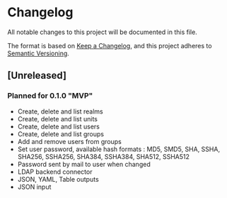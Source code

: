 # Changelog

All notable changes to this project will be documented in this file.

The format is based on [Keep a Changelog](https://keepachangelog.com/en/1.0.0/),
and this project adheres to [Semantic Versioning](https://semver.org/spec/v2.0.0.html).

## [Unreleased]

### Planned for 0.1.0 "MVP"

- Create, delete and list realms
- Create, delete and list units
- Create, delete and list users
- Create, delete and list groups
- Add and remove users from groups
- Set user password, available hash formats : MD5, SMD5, SHA, SSHA, SHA256, SSHA256, SHA384, SSHA384, SHA512, SSHA512
- Password sent by mail to user when changed
- LDAP backend connector
- JSON, YAML, Table outputs
- JSON input
